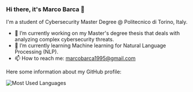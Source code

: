 ### Hi there, it's Marco Barca 👋

I'm a student of Cybersecurity Master Degree @ Politecnico di Torino, Italy.

- 🔭 I’m currently working on my Master's degree thesis that deals with analyzing complex cybersecurity threats.
- 🌱 I’m currently learning Machine learning for Natural Language Processing (NLP).
- 📫 How to reach me: marcobarca1995@gmail.com

Here some information about my GitHub profile:

![Most Used Languages](https://github-readme-stats.vercel.app/api/top-langs/?username=GrayNeel&layout=compact&langs_count=8&theme=react&hide_border=true)
